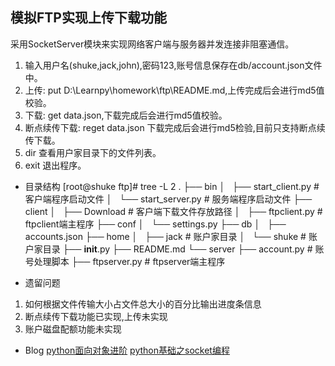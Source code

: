 ## 模拟FTP实现上传下载功能
采用SocketServer模块来实现网络客户端与服务器并发连接非阻塞通信。

1. 输入用户名(shuke,jack,john),密码123,账号信息保存在db/account.json文件中。
2. 上传: put D:\Learnpy\homework\ftp\README.md,上传完成后会进行md5值校验。
3. 下载: get data.json,下载完成后会进行md5值校验。
4. 断点续传下载: reget data.json 下载完成后会进行md5检验,目前只支持断点续传下载。
5. dir 查看用户家目录下的文件列表。
6. exit 退出程序。

* 目录结构
[root@shuke ftp]# tree -L 2
.
├── bin
│   ├── start_client.py                 # 客户端程序启动文件
│   └── start_server.py                 # 服务端程序启动文件
├── client
│   ├── Download                        # 客户端下载文件存放路径
│   ├── ftpclient.py                    # ftpclient端主程序
├── conf
│   └── settings.py
├── db
│   ├── accounts.json
├── home
│   ├── jack                            # 账户家目录
│   └── shuke                           # 账户家目录
├── __init__.py
├── README.md
└── server
    ├── account.py                      # 账号处理脚本
    ├── ftpserver.py                    # ftpserver端主程序


* 遗留问题
1. 如何根据文件传输大小占文件总大小的百分比输出进度条信息
2. 断点续传下载功能已实现,上传未实现
3. 账户磁盘配额功能未实现

* Blog
[python面向对象进阶](http://www.cnblogs.com/aslongas/p/7002799.html)
[python基础之socket编程](http://www.cnblogs.com/aslongas/p/7071324.html)
